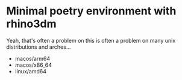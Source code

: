 # Minimal poetry environment with rhino3dm
Yeah, that's often a problem on this is often a problem on many unix distributions and arches...
- macos/arm64 
- macos/x86_64 
- linux/amd64
  
